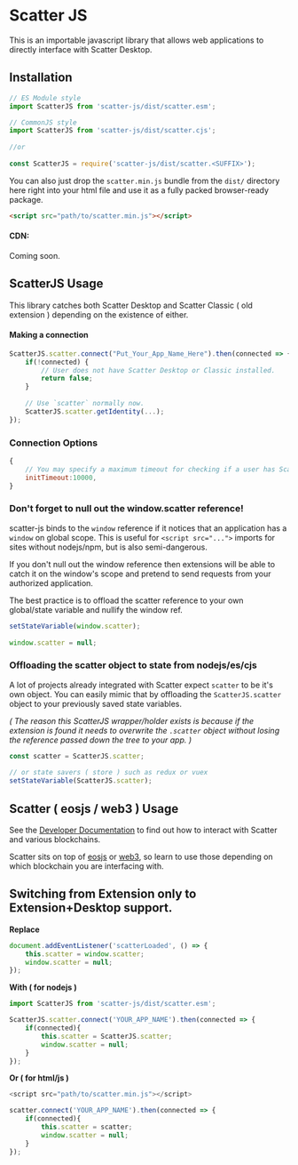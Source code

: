 # Scatter JS

This is an importable javascript library that allows web applications to directly interface with Scatter Desktop.

## Installation

```js
// ES Module style
import ScatterJS from 'scatter-js/dist/scatter.esm';

// CommonJS style
import ScatterJS from 'scatter-js/dist/scatter.cjs';
 
//or
 
const ScatterJS = require('scatter-js/dist/scatter.<SUFFIX>');
```

You can also just drop the `scatter.min.js` bundle from the `dist/` directory here right into 
your html file and use it as a fully packed browser-ready package.

```html
<script src="path/to/scatter.min.js"></script>
```

#### CDN: 

Coming soon.

## ScatterJS Usage

This library catches both Scatter Desktop and Scatter Classic ( old extension ) depending on the
existence of either.

#### Making a connection

```js
ScatterJS.scatter.connect("Put_Your_App_Name_Here").then(connected => {
    if(!connected) {
        // User does not have Scatter Desktop or Classic installed. 
        return false;
    }
    
    // Use `scatter` normally now.
    ScatterJS.scatter.getIdentity(...);
});
```


### Connection Options

```js
{
    // You may specify a maximum timeout for checking if a user has Scatter installed
    initTimeout:10000,
}
```

 
### Don't forget to null out the window.scatter reference!

scatter-js binds to the `window` reference if it notices that an application has a `window` on global scope.
This is useful for `<script src="...">` imports for sites without nodejs/npm, but is also semi-dangerous.

If you don't null out the window reference then extensions will be able to catch it on the window's scope 
and pretend to send requests from your authorized application.

The best practice is to offload the scatter reference to your own global/state variable and nullify 
the window ref.

```js
setStateVariable(window.scatter);
 
window.scatter = null;
```


### Offloading the scatter object to state from nodejs/es/cjs

A lot of projects already integrated with Scatter expect `scatter` to be it's own object. 
You can easily mimic that by offloading the `ScatterJS.scatter` object to your previously saved state variables.

_( The reason this ScatterJS wrapper/holder exists is because if the extension is found it needs to overwrite the `.scatter` object 
 without losing the reference passed down the tree to your app. )_

```js
const scatter = ScatterJS.scatter;
 
// or state savers ( store ) such as redux or vuex 
setStateVariable(ScatterJS.scatter);
```


## Scatter ( eosjs / web3 ) Usage

See the [Developer Documentation](https://get-scatter.com/docs/dev/getting-started) to find out how to 
interact with Scatter and various blockchains.

Scatter sits on top of [eosjs](https://github.com/EOSIO/eosjs) or [web3](https://github.com/ethereum/web3.js/), 
so learn to use those depending on which blockchain you are interfacing with. 


## Switching from Extension only to Extension+Desktop support.

**Replace**
```js
document.addEventListener('scatterLoaded', () => {
    this.scatter = window.scatter;
    window.scatter = null;
});
```

**With ( for nodejs )**
```js
import ScatterJS from 'scatter-js/dist/scatter.esm';

ScatterJS.scatter.connect('YOUR_APP_NAME').then(connected => {
    if(connected){
        this.scatter = ScatterJS.scatter;
        window.scatter = null;
    }
});
```

**Or ( for html/js )**
```js
<script src="path/to/scatter.min.js"></script>

scatter.connect('YOUR_APP_NAME').then(connected => {
    if(connected){
        this.scatter = scatter;
        window.scatter = null;
    }
});
```


